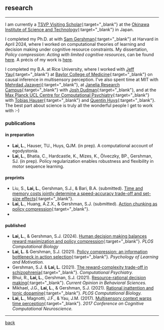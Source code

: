 
## research

***
I am currently a [TSVP Visiting Scholar](https://groups.oist.jp/tsvp){:target="_blank"} at the [Okinawa Institute of Science and Technology](https://oist.jp){:target="_blank"} in Japan.

I completed my Ph.D. at with [Sam Gershman](http://gershmanlab.com/index.html){:target="_blank"} at Harvard in April 2024, where I worked on computational theories of learning and decision making under cognitive resource constraints. My dissertation, _Policy compression: Acting with limited cognitive resources_, can be found <a href="https://dash.harvard.edu/handle/1/37378979" target="_blank">here</a>. A précis of my work is <a href="https://lucylai.com/pubs/lai_precis.pdf" target="_blank">here</a>.

I completed my B.A. at Rice University, where I worked with [Jeff Yau](http://yaulab.com/){:target="_blank"} at [Baylor College of Medicine](http://www.bcm.edu/){:target="_blank"} on causal inference in multisensory perception. I've also spent time at MIT with [Mehrdad Jazayeri](https://mcgovern.mit.edu/principal-investigators/mehrdad-jazayeri){:target="_blank"}, at [Janelia Research Campus](https://www.janelia.org){:target="_blank"} with [Josh Dudman](https://www.dudmanlab.org){:target="_blank"}, and at the [Max Planck UCL Centre for Computational Psychiatry](https://www.mps-ucl-centre.mpg.de/){:target="_blank"} with [Tobias Hauser](https://devcompsy.org/){:target="_blank"} and [Quentin Huys](https://acplab.org/){:target="_blank"}. The best part about science is truly all the wonderful people I get to work with :-)

### publications
#### in preparation
- **Lai, L.**, Hauser, TU., Huys, QJM. (in prep). A computational account of egodystonia.
- **Lai, L.**, Bhatia, C., Hardcastle, K., Mizes, K., Ölveczky, BP., Gershman, SJ. (in prep). Policy regularization enables robustness and flexibility in motor sequence learning.

#### preprints 
- Liu, S., **Lai, L.**, Gershman, S.J., & Bari, B.A. (submitted). [Time and memory costs jointly determine a speed-accuracy trade-off and set-size effects](https://psyarxiv.com/fupvy){:target="_blank"}.
- **Lai, L.**, Huang, A.Z.X., & Gershman, S.J. (submitted). [Action chunking as policy compression](https://psyarxiv.com/z8yrv){:target="_blank"}.
- 
#### published
- **Lai, L.**, & Gershman, S.J. (2024). [Human decision making balances reward maximization and policy compression](./pubs/LaiGershman2024.pdf){:target="_blank"}. _PLOS Computational Biology_
- **Lai, L.** & Gershman, S.J. (2021). [Policy compression: an information bottleneck in action selection](./pubs/LaiGershman2021.pdf){:target="_blank"}. _Psychology of Learning and Motivation._
- Gershman, S.J. & **Lai, L.** (2021). [The reward-complexity trade-off in schizophrenia](./pubs/GershmanLai2021.pdf){:target="_blank"}. _Computational Psychiatry._
- Bhui, R., **Lai, L.**, Gershman, S.J. (2021). [Resource-rational decision making](./pubs/BhuiLaiGershman2021.pdf){:target="_blank"}. _Current Opinion in Behavioral Sciences._
- Mikhael, J.G., **Lai, L.**, & Gershman, S.J. (2021). [Rational inattention and tonic dopamine](./pubs/MikhaelLaiGershman2021.pdf){:target="_blank"}. _PLOS Computational Biology._
- **Lai, L.**, Magnotti, J.F., & Yau, J.M. (2017). [Multisensory context warps time perception](./pubs/LaiMagnottiYau2017.pdf){:target="_blank"}. _2017 Conference on Cognitive Computational Neuroscience._

***
[back](./)

